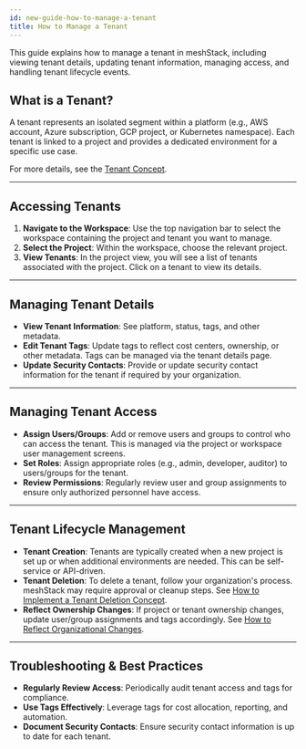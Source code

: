 ```yaml
---
id: new-guide-how-to-manage-a-tenant
title: How to Manage a Tenant
---
```


This guide explains how to manage a tenant in meshStack, including viewing tenant details, updating tenant information, managing access, and handling tenant lifecycle events.

## What is a Tenant?
A tenant represents an isolated segment within a platform (e.g., AWS account, Azure subscription, GCP project, or Kubernetes namespace). Each tenant is linked to a project and provides a dedicated environment for a specific use case.

For more details, see the [Tenant Concept](./new-concept-tenant.md).

---

## Accessing Tenants

1. **Navigate to the Workspace**: Use the top navigation bar to select the workspace containing the project and tenant you want to manage.
2. **Select the Project**: Within the workspace, choose the relevant project.
3. **View Tenants**: In the project view, you will see a list of tenants associated with the project. Click on a tenant to view its details.

---

## Managing Tenant Details

- **View Tenant Information**: See platform, status, tags, and other metadata.
- **Edit Tenant Tags**: Update tags to reflect cost centers, ownership, or other metadata. Tags can be managed via the tenant details page.
- **Update Security Contacts**: Provide or update security contact information for the tenant if required by your organization.

---

## Managing Tenant Access

- **Assign Users/Groups**: Add or remove users and groups to control who can access the tenant. This is managed via the project or workspace user management screens.
- **Set Roles**: Assign appropriate roles (e.g., admin, developer, auditor) to users/groups for the tenant.
- **Review Permissions**: Regularly review user and group assignments to ensure only authorized personnel have access.

---

## Tenant Lifecycle Management

- **Tenant Creation**: Tenants are typically created when a new project is set up or when additional environments are needed. This can be self-service or API-driven.
- **Tenant Deletion**: To delete a tenant, follow your organization's process. meshStack may require approval or cleanup steps. See [How to Implement a Tenant Deletion Concept](./new-guide-how-to-implement-tenant-deletion.md).
- **Reflect Ownership Changes**: If project or tenant ownership changes, update user/group assignments and tags accordingly. See [How to Reflect Organizational Changes](./new-guide-how-to-reflect-organizational-changes.md).

---

## Troubleshooting & Best Practices

- **Regularly Review Access**: Periodically audit tenant access and tags for compliance.
- **Use Tags Effectively**: Leverage tags for cost allocation, reporting, and automation.
- **Document Security Contacts**: Ensure security contact information is up to date for each tenant.

